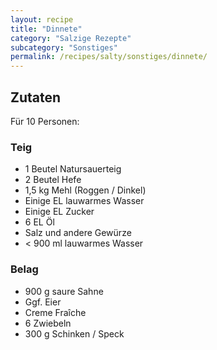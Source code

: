 ```yaml
---
layout: recipe
title: "Dinnete"
category: "Salzige Rezepte"
subcategory: "Sonstiges"
permalink: /recipes/salty/sonstiges/dinnete/
---
```



## Zutaten
Für 10 Personen:

### Teig
- 1 Beutel Natursauerteig
- 2 Beutel Hefe
- 1,5 kg Mehl (Roggen / Dinkel)
- Einige EL lauwarmes Wasser
- Einige EL Zucker
- 6 EL Öl
- Salz und andere Gewürze
- < 900 ml lauwarmes Wasser

### Belag
- 900 g saure Sahne
- Ggf. Eier
- Creme Fraîche
- 6 Zwiebeln
- 300 g Schinken / Speck
